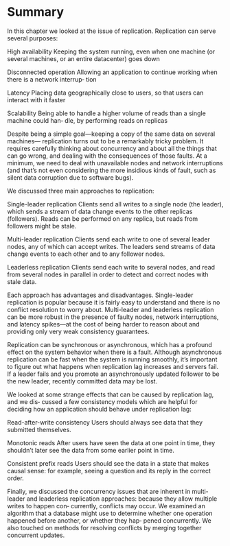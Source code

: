 # Summary

In this chapter we looked at the issue of replication. Replication can serve several
purposes:

High availability
Keeping the system running, even when one machine (or several machines, or an
entire datacenter) goes down

Disconnected operation
Allowing an application to continue working when there is a network interrup‐
tion

Latency
Placing data geographically close to users, so that users can interact with it faster

Scalability
Being able to handle a higher volume of reads than a single machine could han‐
dle, by performing reads on replicas

Despite being a simple goal—keeping a copy of the same data on several machines—
replication turns out to be a remarkably tricky problem. It requires carefully thinking
about concurrency and about all the things that can go wrong, and dealing with the
consequences of those faults. At a minimum, we need to deal with unavailable nodes
and network interruptions (and that’s not even considering the more insidious kinds
of fault, such as silent data corruption due to software bugs).

We discussed three main approaches to replication:

Single-leader replication
Clients send all writes to a single node (the leader), which sends a stream of data
change events to the other replicas (followers). Reads can be performed on any
replica, but reads from followers might be stale.

Multi-leader replication
Clients send each write to one of several leader nodes, any of which can accept
writes. The leaders send streams of data change events to each other and to any
follower nodes.

Leaderless replication
Clients send each write to several nodes, and read from several nodes in parallel
in order to detect and correct nodes with stale data.

Each approach has advantages and disadvantages. Single-leader replication is popular
because it is fairly easy to understand and there is no conflict resolution to worry
about. Multi-leader and leaderless replication can be more robust in the presence of
faulty nodes, network interruptions, and latency spikes—at the cost of being harder
to reason about and providing only very weak consistency guarantees.

Replication can be synchronous or asynchronous, which has a profound effect on the
system behavior when there is a fault. Although asynchronous replication can be fast
when the system is running smoothly, it’s important to figure out what happens
when replication lag increases and servers fail. If a leader fails and you promote an
asynchronously updated follower to be the new leader, recently committed data may
be lost.

We looked at some strange effects that can be caused by replication lag, and we dis‐
cussed a few consistency models which are helpful for deciding how an application
should behave under replication lag:

Read-after-write consistency
Users should always see data that they submitted themselves.

Monotonic reads
After users have seen the data at one point in time, they shouldn’t later see the
data from some earlier point in time.

Consistent prefix reads
Users should see the data in a state that makes causal sense: for example, seeing a
question and its reply in the correct order.

Finally, we discussed the concurrency issues that are inherent in multi-leader and
leaderless replication approaches: because they allow multiple writes to happen con‐
currently, conflicts may occur. We examined an algorithm that a database might use
to determine whether one operation happened before another, or whether they hap‐
pened concurrently. We also touched on methods for resolving conflicts by merging
together concurrent updates.